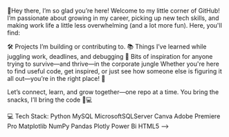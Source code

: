 🌸Hey there, I’m so glad you’re here!
Welcome to my little corner of GitHub!
I’m passionate about growing in my career, picking up new tech skills, and making work life a little less overwhelming (and a lot more fun). Here, you'll find:

🛠️ Projects I’m building or contributing to.
📚 Things I’ve learned while juggling work, deadlines, and debugging
🌱 Bits of inspiration for anyone trying to survive—and thrive—in the corporate jungle
Whether you're here to find useful code, get inspired, or just see how someone else is figuring it all out—you’re in the right place! 🫶

Let’s connect, learn, and grow together—one repo at a time.
You bring the snacks, I’ll bring the code 🍪💻

💻 Tech Stack:
Python  MySQL MicrosoftSQLServer Canva Adobe Premiere Pro Matplotlib NumPy Pandas Plotly Power Bi HTML5
-->
